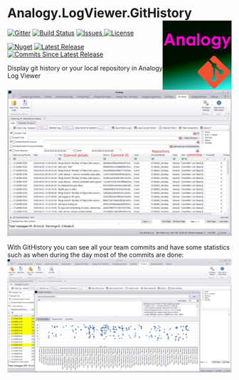 # Analogy.LogViewer.GitHistory <img src="./Assets/Analogy.GitHistoryBanner.png" align="right" width="155px" height="155px">


<p align="center">

[![Gitter](https://badges.gitter.im/Analogy-LogViewer/community.svg)](https://gitter.im/Analogy-LogViewer/community?utm_source=badge&utm_medium=badge&utm_campaign=pr-badge) [![Build Status](https://dev.azure.com/Analogy-LogViewer/Analogy%20Log%20Viewer/_apis/build/status/Analogy-LogViewer.Analogy.LogViewer.GitHistory?branchName=master)](https://dev.azure.com/Analogy-LogViewer/Analogy%20Log%20Viewer/_build/latest?definitionId=24&branchName=master) 
 <a href="https://github.com/Analogy-LogViewer/Analogy.LogViewer.GitHistory/issues">
    <img src="http://img.shields.io/github/issues/Analogy-LogViewer/Analogy.LogViewer.GitHistory" img alt="Issues"/>
</a>
<a href="https://github.com/Analogy-LogViewer/Analogy.LogViewer.GitHistory/blob/master/LICENSE.md">
    <img src="http://img.shields.io/github/license/Analogy-LogViewer/Analogy.LogViewer.GitHistory" img alt="License"/>
</a> 

 [![Nuget](https://img.shields.io/nuget/v/Analogy.LogViewer.GitHistory)](https://www.nuget.org/packages/Analogy.LogViewer.GitHistory/)
<a href="https://github.com/Analogy-LogViewer/Analogy.LogViewer.GitHistory/releases">
    <img src="http://img.shields.io/github/v/release/Analogy-LogViewer/Analogy.LogViewer.GitHistory" img alt="Latest Release"/>
</a> 
<a href="https://github.com/Analogy-LogViewer/Analogy.LogViewer.GitHistory/compare/V1.0.0...master">
    <img src="http://img.shields.io/github/commits-since/Analogy-LogViewer/Analogy.LogViewer.GitHistory/latest" img alt="Commits Since Latest Release"/>
</a> 
</p>




Display git history or your local repository in Analogy Log Viewer

![Main screen](Assets/Analogy.GitHistory.jpg)

With GitHistory you can see all your team commits and have some statistics such as when during the day most of the commits are done:
![Commit statistics](Assets/gitHistoryDataVisualizer.jpg)
